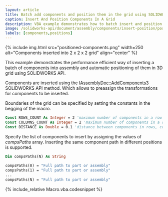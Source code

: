 ```yaml
---
layout: article
title: Batch add components and position them in the grid using SOLIDWORKS API
caption: Insert And Position Components In A Grid
description: VBA example demonstrates how to batch insert and position components in the 3D grid using SOLIDWORKS API by providing the number of rows and columns and distance between components
image: /solidworks-api/document/assembly/components/insert-position/positioned-components.png
labels: [components,positions]
---
```

{% include img.html src="positioned-components.png" width=250 alt="Components inserted into 2 x 2 x 2 grid" align="center" %}

This example demonstrates the performance efficient way of inserting a batch of components into assembly and automatic positioning of them in 3D grid using SOLIDWORKS API.

Components are inserted using the [IAssemblyDoc::AddComponents3](http://help.solidworks.com/2011/English/api/sldworksapi/SolidWorks.Interop.sldworks~SolidWorks.Interop.sldworks.IAssemblyDoc~AddComponents3.html) SOLIDWORKS API method. Which allows to preassign the transformations for components to be inserted.

Boundaries of the grid can be specified by setting the constants in the begging of the macro.

~~~ vb
Const ROWS_COUNT As Integer = 2 'maximum number of components in a row (parallel to X)
Const COLUMNS_COUNT As Integer = 2 'maximum number of components in a row (parallel to Y)
Const DISTANCE As Double = 0.1 'distance between components in rows, columns and levels
~~~

Specify the list of components to insert by assigning the values of *compsPaths* array. Inserting the same component path in different positions is supported.

~~~ vb
Dim compsPaths(N) As String
    
compsPaths(0) = "Full path to part or assembly"
compsPaths(1) = "Full path to part or assembly"
...
compsPaths(N) = "Full path to part or assembly"
~~~

{% include_relative Macro.vba.codesnippet %}
